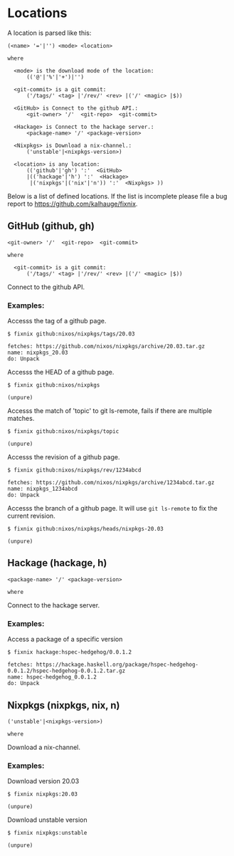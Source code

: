 # Locations
A location is parsed like this:

    (<name> '='|'') <mode> <location> 
    
    where
      
      <mode> is the download mode of the location:
          (('@'|'%'|'+')|'')
      
      <git-commit> is a git commit:
          ('/tags/' <tag> |'/rev/' <rev> |('/' <magic> |$))
      
      <GitHub> is Connect to the github API.:
          <git-owner> '/'  <git-repo>  <git-commit> 
      
      <Hackage> is Connect to the hackage server.:
          <package-name> '/' <package-version> 
      
      <Nixpkgs> is Download a nix-channel.:
          ('unstable'|<nixpkgs-version>)
      
      <location> is any location:
          (('github'|'gh') ':'  <GitHub> 
          |(('hackage'|'h') ':'  <Hackage> 
           |('nixpkgs'|('nix'|'n')) ':'  <Nixpkgs> ))

Below is a list of defined locations. If the list is incomplete please
file a bug report to https://github.com/kalhauge/fixnix.

## GitHub (github, gh)

    <git-owner> '/'  <git-repo>  <git-commit> 
    
    where
      
      <git-commit> is a git commit:
          ('/tags/' <tag> |'/rev/' <rev> |('/' <magic> |$))

Connect to the github API.

### Examples:

Accesss the tag of a github page.

    $ fixnix github:nixos/nixpkgs/tags/20.03
    
    fetches: https://github.com/nixos/nixpkgs/archive/20.03.tar.gz
    name: nixpkgs_20.03
    do: Unpack

Accesss the HEAD of a github page.

    $ fixnix github:nixos/nixpkgs
    
    (unpure)

Accesss the match of 'topic' to git ls-remote, fails if there are multiple matches.

    $ fixnix github:nixos/nixpkgs/topic
    
    (unpure)

Accesss the revision of a github page.

    $ fixnix github:nixos/nixpkgs/rev/1234abcd
    
    fetches: https://github.com/nixos/nixpkgs/archive/1234abcd.tar.gz
    name: nixpkgs_1234abcd
    do: Unpack

Accesss the branch of a github page. It will use `git ls-remote` to fix
the current revision.

    $ fixnix github:nixos/nixpkgs/heads/nixpkgs-20.03
    
    (unpure)

## Hackage (hackage, h)

    <package-name> '/' <package-version> 
    
    where
      

Connect to the hackage server.

### Examples:

Access a package of a specific version 

    $ fixnix hackage:hspec-hedgehog/0.0.1.2
    
    fetches: https://hackage.haskell.org/package/hspec-hedgehog-0.0.1.2/hspec-hedgehog-0.0.1.2.tar.gz
    name: hspec-hedgehog_0.0.1.2
    do: Unpack

## Nixpkgs (nixpkgs, nix, n)

    ('unstable'|<nixpkgs-version>)
    
    where
      

Download a nix-channel.

### Examples:

Download version 20.03

    $ fixnix nixpkgs:20.03
    
    (unpure)

Download unstable version

    $ fixnix nixpkgs:unstable
    
    (unpure)
